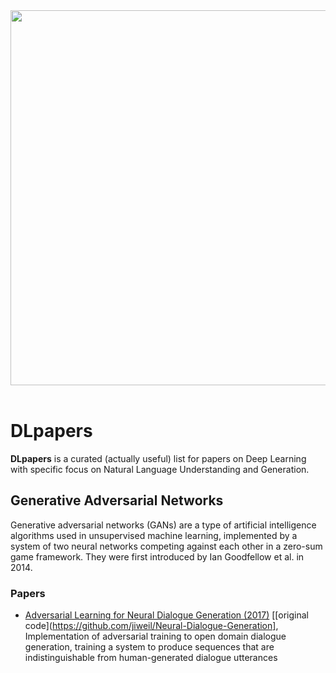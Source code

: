 <div align="center">
  <img width='600px' src="http://i.imgur.com/yPXqu4n.jpg"><br><br>
</div>

# DLpapers

**DLpapers** is a curated (actually useful) list for papers on Deep Learning with specific focus on Natural Language Understanding and Generation.

## Generative Adversarial Networks

Generative adversarial networks (GANs) are a type of artificial intelligence algorithms used in unsupervised machine learning, implemented by a system of two neural networks competing against each other in a zero-sum game framework. They were first introduced by Ian Goodfellow et al. in 2014.

### Papers

- [Adversarial Learning for Neural Dialogue Generation (2017)](https://arxiv.org/abs/1701.06547) [[original code](https://github.com/jiweil/Neural-Dialogue-Generation], Implementation of adversarial training to open domain dialogue generation, training a system to produce sequences that are indistinguishable from human-generated dialogue utterances
